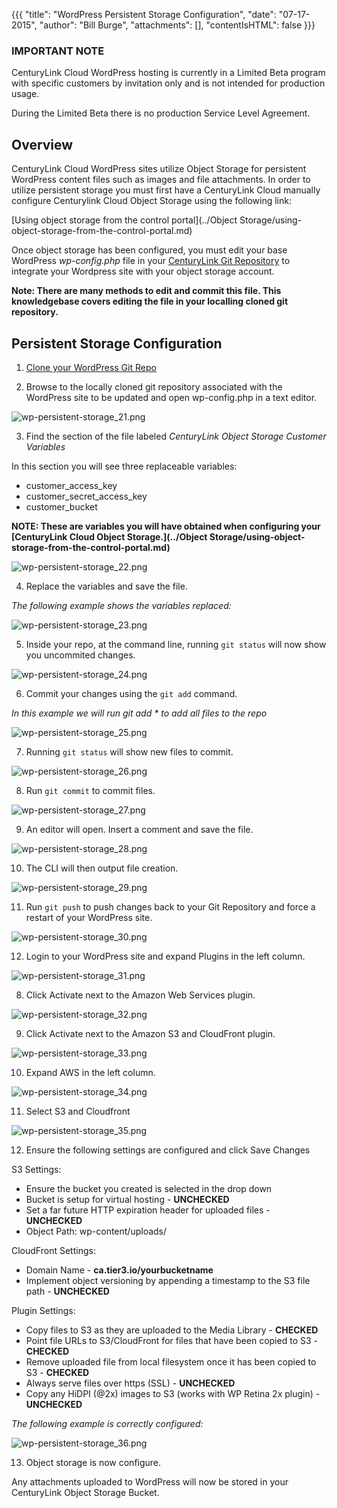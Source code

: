{{{
  "title": "WordPress Persistent Storage Configuration",
  "date": "07-17-2015",
  "author": "Bill Burge",
  "attachments": [],
  "contentIsHTML": false
}}}

### IMPORTANT NOTECenturyLink Cloud WordPress hosting is currently in a Limited Beta program with specific customers by invitation only and is not intended for production usage.During the Limited Beta there is no production Service Level Agreement.## Overview

CenturyLink Cloud WordPress sites utilize Object Storage for persistent WordPress content files such as images and file attachments.  In order to utilize persistent storage you must first have a CenturyLink Cloud manually configure Centurylink Cloud Object Storage using the following link:

[Using object storage from the control portal](../Object Storage/using-object-storage-from-the-control-portal.md)

Once object storage has been configured, you must edit your base WordPress *wp-config.php* file in your [CenturyLink Git Repository](https://git.wordpress.ctl.io "CenturyLink Git") to integrate your Wordpress site with your object storage account.  

**Note: There are many methods to edit and commit this file. This knowledgebase covers editing the file in your localling cloned git repository.**

## Persistent Storage Configuration

1. [Clone your WordPress Git Repo](wordpress-clone-push-gitlab.md "Clone your WordPress Git Repo")

2. Browse to the locally cloned git repository associated with the WordPress site to be updated and open wp-config.php in a text editor.

  ![](../images/wp-persistent-storage/wp-persistent-storage_21.png "wp-persistent-storage_21.png")

3. Find the section of the file labeled _CenturyLink Object Storage Customer Variables_

  In this section you will see three replaceable variables:

  * customer_access_key
  * customer_secret_access_key
  * customer_bucket

  **NOTE: These are variables you will have obtained when configuring your [CenturyLink Cloud Object Storage.](../Object Storage/using-object-storage-from-the-control-portal.md)**
  
  ![](../images/wp-persistent-storage/wp-persistent-storage_22.png "wp-persistent-storage_22.png")

4. Replace the variables and save the file.

  *The following example shows the variables replaced:*
  
  ![](../images/wp-persistent-storage/wp-persistent-storage_23.png "wp-persistent-storage_23.png")

5. Inside your repo, at the command line, running `git status` will now show you uncommited changes.

  ![](../images/wp-persistent-storage/wp-persistent-storage_24.png "wp-persistent-storage_24.png")

6. Commit your changes using the `git add` command.

  _In this example we will run git add * to add all files to the repo_

  ![](../images/wp-persistent-storage/wp-persistent-storage_25.png "wp-persistent-storage_25.png")

7. Running `git status` will show new files to commit.

  ![](../images/wp-persistent-storage/wp-persistent-storage_26.png "wp-persistent-storage_26.png")

8. Run `git commit` to commit files.

  ![](../images/wp-persistent-storage/wp-persistent-storage_27.png "wp-persistent-storage_27.png")

9. An editor will open. Insert a comment and save the file.

  ![](../images/wp-persistent-storage/wp-persistent-storage_28.png "wp-persistent-storage_28.png")

10. The CLI will then output file creation.

  ![](../images/wp-persistent-storage/wp-persistent-storage_29.png "wp-persistent-storage_29.png")
  
11. Run `git push` to push changes back to your Git Repository and force a restart of your WordPress site.

  ![](../images/wp-persistent-storage/wp-persistent-storage_30.png "wp-persistent-storage_30.png")

12. Login to your WordPress site and expand Plugins in the left column.

  ![](../images/wp-persistent-storage/wp-persistent-storage_31.png "wp-persistent-storage_31.png")

8. Click Activate next to the Amazon Web Services plugin.

  ![](../images/wp-persistent-storage/wp-persistent-storage_32.png "wp-persistent-storage_32.png")

9. Click Activate next to the Amazon S3 and CloudFront plugin.

  ![](../images/wp-persistent-storage/wp-persistent-storage_33.png "wp-persistent-storage_33.png")

10. Expand AWS in the left column.

  ![](../images/wp-persistent-storage/wp-persistent-storage_34.png "wp-persistent-storage_34.png")

11. Select S3 and Cloudfront

  ![](../images/wp-persistent-storage/wp-persistent-storage_35.png "wp-persistent-storage_35.png")

12. Ensure the following settings are configured and click Save Changes

  S3 Settings:

  * Ensure the bucket you created is selected in the drop down
  * Bucket is setup for virtual hosting - **UNCHECKED**
  * Set a far future HTTP expiration header for uploaded files - **UNCHECKED**
  * Object Path: wp-content/uploads/

  CloudFront Settings:

  * Domain Name - **ca.tier3.io/yourbucketname**
  * Implement object versioning by appending a timestamp to the S3 file path - **UNCHECKED**

  Plugin Settings:

  * Copy files to S3 as they are uploaded to the Media Library - **CHECKED**
  * Point file URLs to S3/CloudFront for files that have been copied to S3 - **CHECKED**
  * Remove uploaded file from local filesystem once it has been copied to S3 - **CHECKED**
  * Always serve files over https (SSL) - **UNCHECKED**
  * Copy any HiDPI (@2x) images to S3 (works with WP Retina 2x plugin) - **UNCHECKED**

  *The following example is correctly configured:*

  ![](../images/wp-persistent-storage/wp-persistent-storage_36.png "wp-persistent-storage_36.png")

13. Object storage is now configure.

  Any attachments uploaded to WordPress will now be stored in your CenturyLink Object Storage Bucket.
